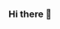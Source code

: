 ### Hi there 👋

<!--
**chitgyi/chitgyi** is a ✨ _special_ ✨ repository because its `README.md` (this file) appears on your GitHub profile.

Here are some ideas to get you started:

- 🔭 I’m currently working on MTI Company as Flutter Developer ...
- 🌱 I’m currently learning Blockchain...
-->
